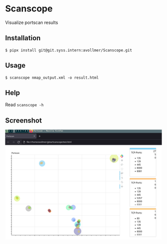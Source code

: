 Scanscope
=========

Visualize portscan results


Installation
------------

```
$ pipx install git@git.syss.intern:avollmer/Scanscope.git
```

Usage
-----

```
$ scanscope nmap_output.xml -o result.html
```

Help
----

Read `scanscope -h`

Screenshot
----------

![Screenshot](docs/screenshot.png)
